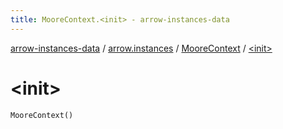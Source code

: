 ```yaml
---
title: MooreContext.<init> - arrow-instances-data
---
```


[arrow-instances-data](../../index.html) / [arrow.instances](../index.html) / [MooreContext](index.html) / [&lt;init&gt;](./-init-.html)

# &lt;init&gt;

`MooreContext()`